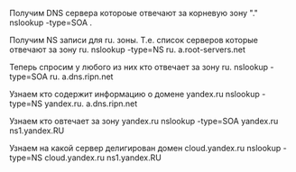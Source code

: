 Получим DNS сервера котороые отвечают за корневую зону "."
nslookup -type=SOA .

Получим NS записи для ru. зоны. Т.е. список серверов которые отвечают за зону ru.
nslookup -type=NS ru. a.root-servers.net

Теперь спросим у любого из них кто отвечает за зону ru.
nslookup -type=SOA ru. a.dns.ripn.net

Узнаем кто содержит информацию о домене yandex.ru
nslookup -type=NS yandex.ru. a.dns.ripn.net

Узнаем кто овтечает за зону yandex.ru
nslookup -type=SOA yandex.ru ns1.yandex.RU

Узнаем на какой сервер делигирован домен cloud.yandex.ru
nslookup -type=NS cloud.yandex.ru ns1.yandex.RU
